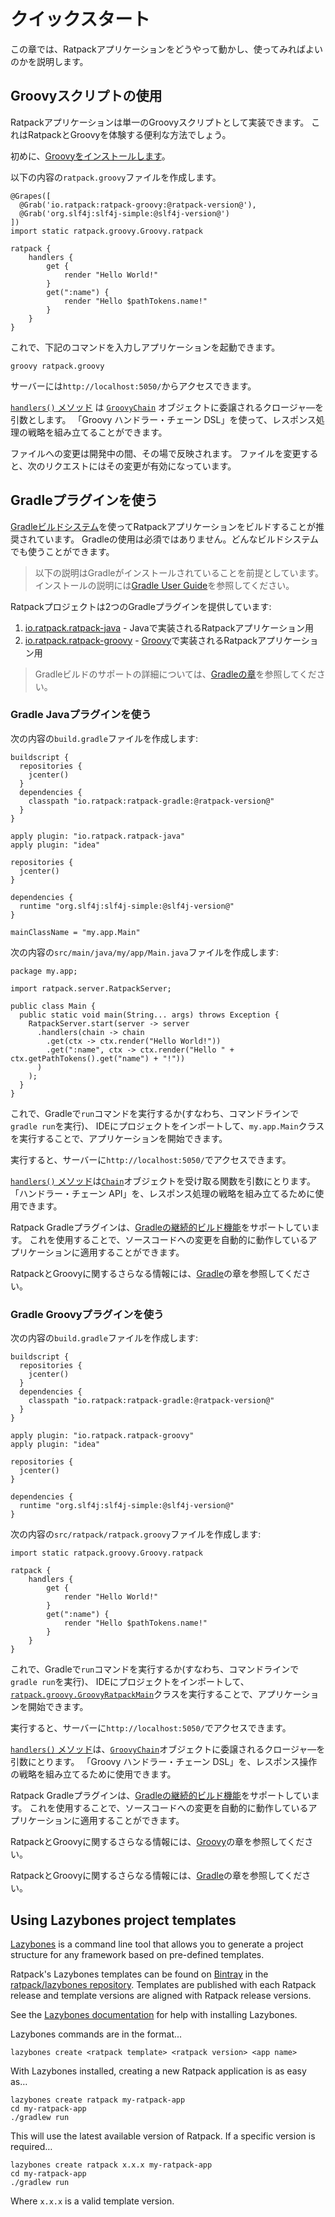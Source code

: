 # クイックスタート

この章では、Ratpackアプリケーションをどうやって動かし、使ってみればよいのかを説明します。

## Groovyスクリプトの使用

Ratpackアプリケーションは単一のGroovyスクリプトとして実装できます。
これはRatpackとGroovyを体験する便利な方法でしょう。

初めに、[Groovyをインストールします](http://groovy-lang.org/install.html)。

以下の内容の`ratpack.groovy`ファイルを作成します。
 
```language-groovy hello-world-grab
@Grapes([
  @Grab('io.ratpack:ratpack-groovy:@ratpack-version@'),
  @Grab('org.slf4j:slf4j-simple:@slf4j-version@')
])
import static ratpack.groovy.Groovy.ratpack

ratpack {
    handlers {
        get {
            render "Hello World!"
        }
        get(":name") {
            render "Hello $pathTokens.name!"
        }
    }
}
``` 

これで、下記のコマンドを入力しアプリケーションを起動できます。

```language-bash
groovy ratpack.groovy
```

サーバーには`http://localhost:5050/`からアクセスできます。

[`handlers()` メソッド](https://ratpack.io/manual/current/api/ratpack/groovy/Groovy.Ratpack.html#handlers-groovy.lang.Closure-) は [`GroovyChain`](api/ratpack/groovy/handling/GroovyChain.html) オブジェクトに委譲されるクロージャ―を引数とします。
「Groovy ハンドラー・チェーン DSL」を使って、レスポンス処理の戦略を組み立てることができます。

ファイルへの変更は開発中の間、その場で反映されます。
ファイルを変更すると、次のリクエストにはその変更が有効になっています。

## Gradleプラグインを使う

[Gradleビルドシステム](http:///www.gradle.org)を使ってRatpackアプリケーションをビルドすることが推奨されています。
Gradleの使用は必須ではありません。どんなビルドシステムでも使うことができます。

> 以下の説明はGradleがインストールされていることを前提としています。
> インストールの説明には[Gradle User Guide](https://docs.gradle.org/current/userguide/installation.html)を参照してください。

Ratpackプロジェクトは2つのGradleプラグインを提供しています:

1. [io.ratpack.ratpack-java](http://plugins.gradle.org/plugin/io.ratpack.ratpack-java) - Javaで実装されるRatpackアプリケーション用
2. [io.ratpack.ratpack-groovy](http://plugins.gradle.org/plugin/io.ratpack.ratpack-groovy)  - [Groovy](http://groovy-lang.org)で実装されるRatpackアプリケーション用
 
> Gradleビルドのサポートの詳細については、[Gradleの章](gradle.html)を参照してください。

### Gradle Javaプラグインを使う

次の内容の`build.gradle`ファイルを作成します:

```language-groovy gradle
buildscript {
  repositories {
    jcenter()
  }
  dependencies {
    classpath "io.ratpack:ratpack-gradle:@ratpack-version@"
  }
}

apply plugin: "io.ratpack.ratpack-java"
apply plugin: "idea"

repositories {
  jcenter()
}

dependencies {
  runtime "org.slf4j:slf4j-simple:@slf4j-version@"
}

mainClassName = "my.app.Main"
```

次の内容の`src/main/java/my/app/Main.java`ファイルを作成します:

```language-java hello-world
package my.app;

import ratpack.server.RatpackServer;

public class Main {
  public static void main(String... args) throws Exception {
    RatpackServer.start(server -> server 
      .handlers(chain -> chain
        .get(ctx -> ctx.render("Hello World!"))
        .get(":name", ctx -> ctx.render("Hello " + ctx.getPathTokens().get("name") + "!"))     
      )
    );
  }
}
```

これで、Gradleで`run`コマンドを実行するか(すなわち、コマンドラインで`gradle run`を実行)、
IDEにプロジェクトをインポートして、`my.app.Main`クラスを実行することで、アプリケーションを開始できます。

実行すると、サーバーに`http://localhost:5050/`でアクセスできます。

[`handlers()` メソッド](https://ratpack.io/manual/current/api/ratpack/server/RatpackServerSpec.html#handlers-ratpack.func.Action-)は[`Chain`](https://ratpack.io/manual/current/api/ratpack/handling/Chain.html)オブジェクトを受け取る関数を引数にとります。
「ハンドラー・チェーン API」を、レスポンス処理の戦略を組み立てるために使用できます。

Ratpack Gradleプラグインは、[Gradleの継続的ビルド機能](https://docs.gradle.org/current/userguide/continuous_build.html)をサポートしています。
これを使用することで、ソースコードへの変更を自動的に動作しているアプリケーションに適用することができます。

RatpackとGroovyに関するさらなる情報には、[Gradle](gradle.html)の章を参照してください。

### Gradle Groovyプラグインを使う

次の内容の`build.gradle`ファイルを作成します:

```language-groovy gradle
buildscript {
  repositories {
    jcenter()
  }
  dependencies {
    classpath "io.ratpack:ratpack-gradle:@ratpack-version@"
  }
}

apply plugin: "io.ratpack.ratpack-groovy"
apply plugin: "idea"

repositories {
  jcenter()
}

dependencies {
  runtime "org.slf4j:slf4j-simple:@slf4j-version@"
}
```

次の内容の`src/ratpack/ratpack.groovy`ファイルを作成します:

```language-groovy hello-world
import static ratpack.groovy.Groovy.ratpack

ratpack {
    handlers {
        get {
            render "Hello World!"
        }
        get(":name") {
            render "Hello $pathTokens.name!"
        }
    }
}
```

これで、Gradleで`run`コマンドを実行するか(すなわち、コマンドラインで`gradle run`を実行)、
IDEにプロジェクトをインポートして、[`ratpack.groovy.GroovyRatpackMain`](https://ratpack.io/manual/current/api/ratpack/groovy/GroovyRatpackMain.html)クラスを実行することで、アプリケーションを開始できます。

実行すると、サーバーに`http://localhost:5050/`でアクセスできます。

[`handlers()` メソッド](https://ratpack.io/manual/current/api/ratpack/groovy/Groovy.Ratpack.html#handlers-groovy.lang.Closure-)は、[`GroovyChain`](api/ratpack/groovy/handling/GroovyChain.html)オブジェクトに委譲されるクロージャ―を引数にとります。
「Groovy ハンドラー・チェーン DSL」を、レスポンス操作の戦略を組み立てるために使用できます。

Ratpack Gradleプラグインは、[Gradleの継続的ビルド機能](https://docs.gradle.org/current/userguide/continuous_build.html)をサポートしています。
これを使用することで、ソースコードへの変更を自動的に動作しているアプリケーションに適用することができます。

RatpackとGroovyに関するさらなる情報には、[Groovy](groovy.html)の章を参照してください。

RatpackとGroovyに関するさらなる情報には、[Gradle](gradle.html)の章を参照してください。

## Using Lazybones project templates

[Lazybones](https://github.com/pledbrook/lazybones) is a command line tool that allows you to generate a project structure for any framework based on pre-defined templates.

Ratpack's Lazybones templates can be found on [Bintray](https://bintray.com) in the [ratpack/lazybones repository](https://bintray.com/ratpack/lazybones).
Templates are published with each Ratpack release and template versions are aligned with Ratpack release versions.

See the [Lazybones documentation](https://github.com/pledbrook/lazybones#running-it) for help with installing Lazybones.

Lazybones commands are in the format...

```language-bash
lazybones create <ratpack template> <ratpack version> <app name>
```

With Lazybones installed, creating a new Ratpack application is as easy as…

```language-bash
lazybones create ratpack my-ratpack-app
cd my-ratpack-app
./gradlew run
```

This will use the latest available version of Ratpack.
If a specific version is required…

```language-bash
lazybones create ratpack x.x.x my-ratpack-app
cd my-ratpack-app
./gradlew run
```

Where `x.x.x` is a valid template version.
